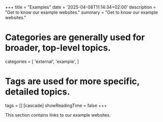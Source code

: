 +++
title = "Examples"
date = '2025-04-08T11:14:34+02:00'
description = "Get to know our example websites."
summary = "Get to know our example websites."
# Categories are generally used for broader, top-level topics.
categories = [
 'external',
 'example',
]
# Tags are used for more specific, detailed topics.
tags = []
[cascade]
showReadingTime = false
+++

This section contains links to our example websites.
